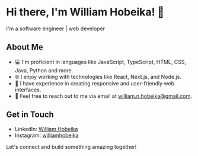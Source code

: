 # Hi there, I'm William Hobeika! 👋

I'm a software engineer | web developer

## About Me

- 💻 I'm proficient in languages like JavaScript, TypeScript, HTML, CSS, Java, Python and more.
- 🌐 I enjoy working with technologies like React, Next.js, and Node.js.
- 🎨 I have experience in creating responsive and user-friendly web interfaces.
- 📧 Feel free to reach out to me via email at [william.n.hobeika@gmail.com](mailto:william.n.hobeika@gmail.com).

## Get in Touch

- LinkedIn: [William Hobeika](https://www.linkedin.com/in/william-hobeika)
- Instagram: [williamhobeika](https://www.instagram.com/stories/williamhobeika/)

Let's connect and build something amazing together!
